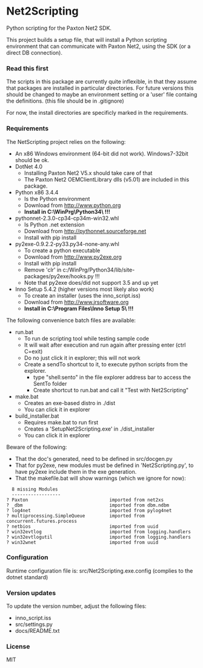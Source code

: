 Net2Scripting
===

Python scripting for the Paxton Net2 SDK.

This project builds a setup file, that will install a Python scripting environment
that can communicate with Paxton Net2, using the SDK (or a direct DB connection).


### Read this first
The scripts in this package are currently quite inflexible, in that they assume
that packages are installed in particular directories. For future versions this
should be changed to maybe an environment setting or a 'user' file containg the
definitions. (this file should be in .gitignore)

For now, the install directories are specificly marked in the requirements.

### Requirements
The NetScripting project relies on the following:
 * An x86 Windows environment (64-bit did not work). Windows7-32bit should be ok.
 * DotNet 4.0
   - Installing Paxton Net2 V5.x should take care of that
   - The Paxton Net2 OEMClientLibrary dlls (v5.01) are included in this package.
 * Python x86 3.4.4
   - Is the Python environment
   - Download from http://www.python.org
   - **Install in C:\WinPrg\Python34\ !!!**
 * pythonnet-2.3.0-cp34-cp34m-win32.whl
   - Is Python .net extension
   - Download from http://pythonnet.sourceforge.net
   - Install with pip install <wheel file>
 * py2exe-0.9.2.2-py33.py34-none-any.whl
   - To create a python executable
   - Download from http://www.py2exe.org
   - Install with pip install <wheel file>
   - Remove 'clr' in c:/WinPrg/Python34/lib/site-packages/py2exe/hooks.py !!!
   - Note that py2exe does/did not support 3.5 and up yet
 * Inno Setup 5.4.2 (higher versions most likely also work)
   - To create an installer (uses the inno_script.iss)
   - Download from http://www.jrsoftware.org   
   - **Install in C:\Program Files\Inno Setup 5\ !!!**

The following convenience batch files are available:
 * run.bat
   - To run de scripting tool while testing sample code
   - It will wait after execution and run again after pressing enter (ctrl C=exit)
   - Do no just click it in explorer; this will not work
   - Create a sendTo shortcut to it, to execute python scripts from the explorer. 
     + type "shell:sento" in the file explorer address bar to access the 
       SentTo folder
     + Create shortcut to run.bat and call it "Test with Net2Scripting"
 * make.bat
   - Creates an exe-based distro in ./dist
   - You can click it in explorer 
 * build_installer.bat
   - Requires make.bat to run first
   - Creates a 'SetupNet2Scripting.exe' in ./dist_installer
   - You can click it in explorer 

Beware of the following:
  * That the doc's generated, need to be defined in src/docgen.py
  * That for py2exe, new modules must be defined in 'Net2Scripting.py',
    to have py2exe include them in the exe generation.
  * That the makefile.bat will show warnings (which we ignore for now):
```
  8 missing Modules
  ------------------
? Paxton                              imported from net2xs
? _dbm                                imported from dbm.ndbm
? log4net                             imported from pylog4net
? multiprocessing.SimpleQueue         imported from concurrent.futures.process
? netbios                             imported from uuid
? win32evtlog                         imported from logging.handlers
? win32evtlogutil                     imported from logging.handlers
? win32wnet                           imported from uuid
```

### Configuration
Runtime configuration file is: src/Net2Scripting.exe.config
(complies to the dotnet standard)

### Version updates
To update the version number, adjust the following files:
 * inno_script.iss
 * src/settings.py
 * docs/README.txt

### License
MIT
